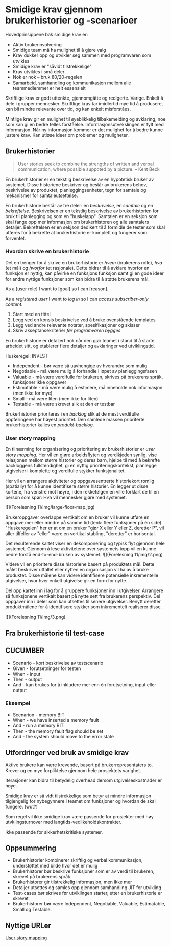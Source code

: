 # Smidige krav gjennom brukerhistorier og -scenarioer


Hovedprinsippene bak smidige krav er:

* Aktiv brukerinvolvering
* Smidige team må ha mulighet til å gjøre valg
* Krav dukker opp og utvikler seg sammen med programvaren som utvikles
* Smidige krav er "såvidt tilstrekkelige"
* Krav utvikles i små deler
* Nok er nok – bruk 80/20-regelen
* Samarbeid, samhandling og kommunikasjon mellom alle teammedlemmer er helt essensielt




Skriftlige krav er godt uttenkte, gjennomgåtte og redigerte. Varige. Enkelt å dele i grupper mennesker.
Skriftlige krav tar imidlertid mye tid å produsere, kan bli mindre relevante over tid, og kan enkelt misforståes.

Mintlige krav gir en mulighet til øyeblikkelig tilbakemelding og avklaring, noe som kan gi en bedre felles forståelse. Informasjonsutvekslingen er fylt med informasjon. Når ny informasjon kommer er det mulighet for å bedre kunne justere krav. Kan utløse ideer om problemer og muligheter.



## Brukerhistorier

> User stories seek to combine the strengths of written and verbal communication, where possible suppoted by a picture. – Kent Beck

En brukerhistorier er en tekstlig beskrivelse av en hypotetisk bruker av systemet. Disse historiene beskriver og består av brukerens behov, beskrivelse av produktet, planleggingsenheter, tegn for samtale og mekanismer for samtaleutsettelse.

En brukerhistorie består av tre deler: en _beskrivelse_, en _samtale_ og en _bekreftelse_. Beskrivelsen er en tekstlig beskrivelse av brukerhistorien for bruk til planlegging og som en "huskelapp". Samtalen er en seksjon som skal fange opp mer informasjon om brukerhistoren og alle samtalers detaljer. Bekreftelsen er en sekjson dedikert til å formidle de tester som skal utføres for å bekrefte at brukerhistorie er komplett og fungerer som forventet.


### Hvordan skrive en brukerhistorie
Det en trenger for å skrive en brukerhistorie er _hvem_ (brukerens rolle), _hva_ (et mål) og _hvorfor_ (et rasjonale). Dette bidrar til å avklare hvorfor en funksjon er nyttig, kan påvirke en funksjons funksjon samt gi en gode ideer for andre nyttige funksjoner som kan bidra til å støtte brukerens mål.

As a [user role] I want to [goal] so I can [reason].

As a _registered user_ I want to _log in_ so I can _access subscriber-only content_.

1. Start med en tittel
2. Legg ved en konsis beskrivelse ved å bruke ovenstående templates
3. Legg ved andre relevante notater, spesifikasjoner og skisser
4. Skriv akseptansekriterier _før programvaren bygges_

En brukerhistorie er detaljert nok når den gjør teamet i stand til å starte arbeidet sitt, og etablerer flere detaljer og avklaringer ved utviklingstid.

Huskeregel: INVEST

* Independent - bør være så uavhengige av hverandre som mulig
* Negotiable - må være mulig å forhandle i løpet av planleggingsfasen
* Valuable - må være verdifulle for brukeren, skrives på brukerens språk, funksjoner ikke oppgaver
* Estimatable - må være mulig å estimere, må inneholde nok informasjon (men ikke for mye)
* Small - må være liten (men ikke for liten)
* Testable - må være skrevet slik at den er testbar


Brukerhistorier prioriteres i en _backlog_ slik at de mest verdifulle oppføringene har høyest prioritet. Den samlede massen prioriterte brukerhistorier kalles en _produkt-backlog_.


### User story mapping
En tilnærming for organisering og prioritering av brukerhistorier er _user story mapping_. Her vil en gjøre arbeidsflyten og verdikjeden synlig,
vise relasjonen mellom større historier og deres barn,
hjelpe til med å bekrefte backloggens fullstendighet,
gi en nyttig prioriteringskontekst,
planlegge utgivelser i komplette og verdifulle stykker funksjonalitet.

Her vil en arrangere aktiviteter og oppgavesentrerte historiekort romlig (spatially) for å kunne identifisere større historier. En legger ut disse kortene, fra venstre mot høyre, i den rekkefølgen en ville forklart de til en person som spør: Hva vil mennesker gjøre med systemet.

![](Forelesning 11/img/large-floor-map.jpg)

Brukeroppgaver overlappe vertikalt om en bruker vil kunne utføre en oppgave mer eller mindre på samme tid (tenk: flere funksjoner på én side). "Huskeregelen" her er at om en bruker "gjør X eller Y eller Z, deretter P", vil aller tilfeller av "eller" være en vertikal stabling, "deretter" er horisontal.

Det resulterende kartet viser en dekomponering og typisk flyt gjennom hele systemet. Gjennom å lese aktivitetene over systemets topp vil en kunne bedre forstå end-to-end-bruken av systemet.
![](Forelesning 11/img/2.png)

Videre vil en prioritere disse historiene basert på produktets mål. Dette målet beskriver utfallet eller nytten en organisasjon vil ha av å bruke produktet. Disse målene kan videre identifisere potensielle inkrementelle utgivelser, hvor hver enkelt utgivelse gir en form for nytte.

Del opp kartet inn i lag for å gruppere funksjoner inn i utgivelser. Arrangere så funksjonene vertikalt basert på nytte sett fra brukerens perspektiv. Del oppgaver inn i deler som kan utsettes til senere utgivelser. Benytt deretter produktmålene for å identifisere stykker som inkrementelt realiserer disse.

![](Forelesning 11/img/3.png)


## Fra brukerhistorie til test-case

## CUCUMBER
* Scenario - kort beskrivelse av testscenario
* Given - forutsetninger for testen
* When - input
* Then - output
* And - kan brukes for å inkludere mer enn én forutsetning, input eller output

### Eksempel

* Scenarion - memory BIT
* When - we have inserted a memory fault
* And - run a memory BIT
* Then - the memory fault flag should be set
* And - the system should move to the error state

## Utfordringer ved bruk av smidige krav
Aktive brukere kan være krevende, basert på brukerrepresentaters to. Krever og en mye forpliktelse gjennom hele prosjektets varighet.

Iterasjoner kan bidra til betydelig overhead dersom utgivelseskostnader er høye.

Smidige krav er så vidt tilstrekkelige som betyr at mindre informasjon tilgjengelig for nybegynnere i teamet om funksjoner og hvordan de skal fungere. (wut?)

Som regel vil ikke smidige krav være passende for prosjekter med høy utvklingsturnover med langtids-vedlikeholdskontrakter.

Ikke passende for sikkerhetskritiske systemer.

## Oppsummering
* Brukerhistorier kombinerer skriftlig og verbal kommunikasjon, understøttet med bilde hvor det er mulig
* Brukerhistorer bør beskrive funksjoner som er av verdi til brukeren, skrevet på brukerens språk
* Brukerhistorer gir tilstrekkelig informasjon, men ikke mer
* Detaljer utsettes og samles opp gjennom samhandling JIT for utvikling
* Test-cases bør skrives før utviklingen starter, etter en brukerhistorie er skrevet
* Brukerhistorer bør være Independent, Negotiable, Valuable, Estimatable, Small og Testable.

## Nyttige URLer
[User story mapping](http://www.agileproductdesign.com/presentations/user_story_mapping/index.html)